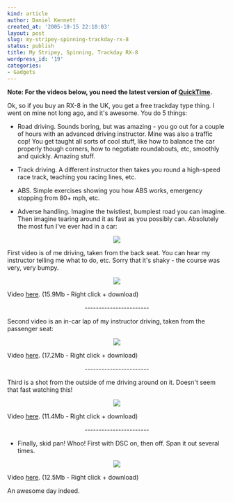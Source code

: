 ```yaml
---
kind: article
author: Daniel Kennett
created_at: '2005-10-15 22:10:03'
layout: post
slug: my-stripey-spinning-trackday-rx-8
status: publish
title: My Stripey, Spinning, Trackday RX-8
wordpress_id: '19'
categories:
- Gadgets
---
```


<b>Note: For the videos below, you need the latest version of <a href="http://www.apple.com/quicktime/download/">QuickTime</a>. </b>

Ok, so if you buy an RX-8 in the UK, you get a free trackday type thing. I went on mine not long ago, and it's awesome. You do 5 things:

- Road driving. Sounds boring, but was amazing - you go out for a couple of hours with an advanced driving instructor. Mine was also a traffic cop! You get taught all sorts of cool stuff, like how to balance the car properly though corners, how to negotiate roundabouts, etc, smoothly and quickly. Amazing stuff.

- Track driving. A different instructor then takes you round a high-speed race track, teaching you racing lines, etc. 

- ABS. Simple exercises showing you how ABS works, emergency stopping from 80+ mph, etc. 

- Adverse handling. Imagine the twistiest, bumpiest road you can imagine. Then imagine tearing around it as fast as you possibly can. Absolutely the most fun I've ever had in a car: 

<center><img src="/pictures/prodrive/adv_outside.jpg"/></center>

First video is of me driving, taken from the back seat. You can hear my instructor telling me what to do, etc. Sorry that it's shaky - the course was very, very bumpy. 

<center><img src="/pictures/prodrive/adv_inside.jpg"/></center>

Video <a href="/pictures/prodrive/RX8-ADV_me.mp4">here</a>. (15.9Mb - Right click + download)

<center>-----------------------</center>

Second video is an in-car lap of my instructor driving, taken from the passenger seat: 

<center><img src="/pictures/prodrive/adv_inside2.jpg"/></center>

Video <a href="/pictures/prodrive/RX8-ADV_ins.mp4">here</a>. (17.2Mb - Right click + download)

<center>-----------------------</center>

Third is a shot from the outside of me driving around on it. Doesn't seem that fast watching this! 

<center><img src="/pictures/prodrive/adv_outside2.jpg"/></center>

Video <a href="/pictures/prodrive/RX8-ADV_outside.mp4">here</a>. (11.4Mb - Right click + download)

<center>-----------------------</center>

- Finally, skid pan! Whoo! First with DSC on, then off. Span it out several times. 

<center><img src="/pictures/prodrive/skid.jpg"/></center>

Video <a href="/pictures/prodrive/RX8-TCS.mp4">here</a>. (12.5Mb - Right click + download)

An awesome day indeed. 